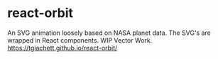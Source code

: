 # react-orbit
 An SVG animation loosely based on NASA planet data.
 The SVG's are wrapped in React components.
 WIP
 Vector Work.
 https://tgiachett.github.io/react-orbit/
